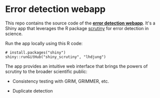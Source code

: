# Error detection webapp

<!-- badges: start -->

<!-- badges: end -->

This repo contains the source code of the [**error detection webapp**](https://lukasjung.shinyapps.io/shiny_scrutiny/). It's a Shiny app that leverages the R package [scrutiny](https://lhdjung.github.io/scrutiny/) for error detection in science.

Run the app locally using this R code:

```
# install.packages("shiny")
shiny::runGitHub("shiny_scrutiny", "lhdjung")
```

The app provides an intuitive web interface that brings the powers of scrutiny to the broader scientific public:

-   Consistency testing with GRIM, GRIMMER, etc.

-   Duplicate detection
